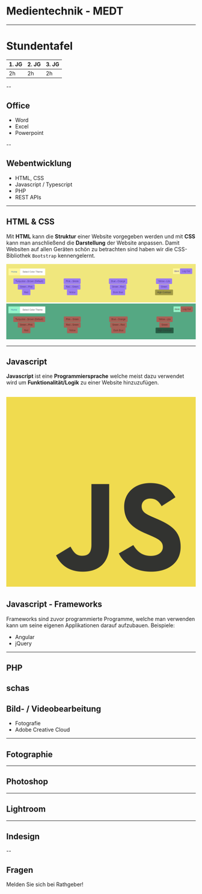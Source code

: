 # Medientechnik - MEDT

---

# Stundentafel

| 1. JG | 2. JG | 3. JG |
|-------|-------|-------|
| 2h    | 2h    | 2h    |

--

## Office

* Word
* Excel
* Powerpoint

--

## Webentwicklung

* HTML, CSS
* Javascript / Typescript
* PHP
* REST APIs

---

## HTML & CSS

Mit **HTML** kann die **Struktur** einer Website vorgegeben werden und mit **CSS** kann man anschließend die **Darstellung** der Website anpassen.
Damit Websiten auf allen Geräten schön zu betrachten sind haben wir die CSS-Bibliothek `Bootstrap` kennengelernt.

![HTML CSS Example](img/html_css.png)
![HTML CSS Example 2](img/html_css1.png)

---

## Javascript

**Javascript** ist eine **Programmiersprache** welche meist dazu verwendet wird um **Funktionalität/Logik** zu einer Website hinzuzufügen. 

![Javascript Logo](img/JavaScript_Logo.png)
---

## Javascript - Frameworks
Frameworks sind zuvor programmierte Programme, welche man verwenden kann um seine eigenen Applikationen darauf aufzubauen.
Beispiele:
* Angular
* jQuery

---

## PHP

schas
--

## Bild- / Videobearbeitung

* Fotografie
* Adobe Creative Cloud

---

## Fotographie

---

## Photoshop

---

## Lightroom

---

## Indesign

--

## Fragen

Melden Sie sich bei Rathgeber!
